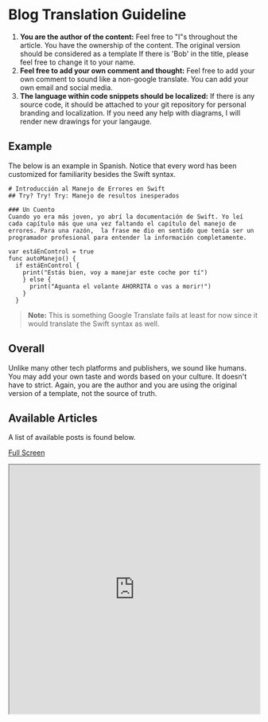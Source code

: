 # Blog Translation Guideline
  1. **You are the author of the content:** Feel free to "I"s throughout the article. You have the ownership of the content. The original version should be considered as a template If there is 'Bob' in the title, please feel free to change it to your name.
  2. **Feel free to add your own comment and thought:** Feel free to add your own comment to sound like a non-google translate. You can add your own email and social media.
  3. **The language within code snippets should be localized:** If there is any source code, it should be attached to your git repository for personal branding and localization. If you need any help with diagrams, I will render new drawings for your langauge.

## Example
The below is an example in Spanish. Notice that every word has been customized for familiarity besides the Swift syntax.
```
# Introducción al Manejo de Errores en Swift
## Try? Try! Try: Manejo de resultos inesperados

### Un Cuento
Cuando yo era más joven, yo abrí la documentación de Swift. Yo leí cada capítulo más que una vez faltando el capítulo del manejo de errores. Para una razón,  la frase me dio en sentido que tenía ser un programador profesional para entender la información completamente.

var estáEnControl = true
func autoManejo() {
  if estáEnControl {
    print("Estás bien, voy a manejar este coche por tí")
    } else {
      print("Aguanta el volante AHORRITA o vas a morir!")
    }
  }
  ```

> **Note:** This is something Google Translate fails at least for now since it would translate the Swift syntax as well.


## Overall
Unlike many other tech platforms and publishers, we sound like humans. You may add your own taste and words based on your culture. It doesn't have to strict. Again, you are the author and you are using the original version of a template, not the source of truth.

## Available Articles
A list of available posts is found below.

[Full Screen](https://docs.google.com/spreadsheets/d/1DMD5CVxojimcEQSWln02YzCtJr2su1NVpVd0Ut_HVHg/edit?usp=sharing)

<iframe src="https://docs.google.com/spreadsheets/d/e/2PACX-1vQFNB2hlE3_td1rs3Bpo0QrydHqf-kkyGliX7vuIXZt34eI3zQND49HxmKGIMH8Arw26P64TffEBBp2/pubhtml?gid=369833547&amp;single=true&amp;widget=true&amp;headers=false" height="500px" width="100%"></iframe>

